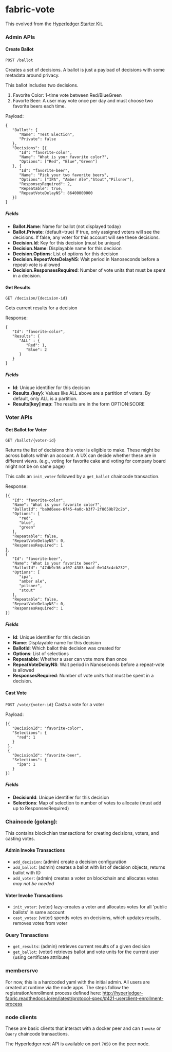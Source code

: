# fabric-vote

This evolved from the [Hyperledger Starter Kit](https://hyperledger-fabric.readthedocs.io/en/latest/starter/fabric-starter-kit/#fabric-starter-kit).  

### Admin APIs
#### Create Ballot

`POST /ballot`

Creates a set of decisions.  A ballot is just a payload of decisions with some metadata around privacy.

This ballot includes two decisions. 
1. Favorite Color:  1-time vote between Red/BlueGreen
2. Favorte Beer: A user may vote once per day and must choose two favorite beers each time.

Payload:
```
{
   "Ballot": {
      "Name": "Test Election",
      "Private": false
   },
   "Decisions": [{
      "Id": "favorite-color",
      "Name": "What is your favorite color?",
      "Options": ["Red", "Blue","Green"]
   }, {
      "Id": "favorite-beer",
      "Name": "Pick your two favorite beers",
      "Options": ["IPA", "Amber Ale","Stout","Pilsner"],
      "ResponsesRequired": 2,
      "Repeatable": true,
      "RepeatVoteDelayNS": 86400000000
   }]
}
````
##### Fields
- **Ballot.Name**: Name for ballot (not displayed today)
- **Ballot.Private**: (default=true) If true, only assigned voters will see the decisions.  If false, any voter for this account will see these decisions.  
- **Decision.Id**: Key for this decision (must be unique)
- **Decision.Name**: Displayable name for this decision
- **Decision.Options**: List of options for this decision
- **Decision.RepeatVoteDelayNS**: Wait period in Nanoseconds before a repeat-vote is allowed
- **Decision.ResponsesRequired**: Number of vote units that must be spent in a decision.

#### Get Results 

`GET /decision/{decision-id}`

Gets current results for a decision

Response:
```
{
   "Id": "favorite-color",
   "Results": {
      "ALL" : {
         "Red": 1,
         "Blue": 2
      }
   }
}
````
##### Fields
- **Id**: Unique identifier for this decision
- **Results.{key}**: Values like ALL above are a partition of voters.  By default, only ALL is a partition.  
- **Results[key] map**: The results are in the form OPTION:SCORE

### Voter APIs
#### Get Ballot for Voter

`GET /ballot/{voter-id}`

Returns the list of decisions this voter is eligible to make.  These might be across ballots within an account.  A UX can decide whether these are in different views.  (e.g., voting for favorite cake and voting for company board might not be on same page)

This calls an `init_voter` followed by a `get_ballot` chaincode transaction.

Response:
```
[{
   "Id": "favorite-color",
   "Name": "What is your favorite color?",
   "BallotId": "ba0d6eee-6f45-4a0c-b3f7-2f8659b72c2b",
   "Options": [
      "red",
      "blue",
      "green"
   ],
   "Repeatable": false,
   "RepeatVoteDelayNS": 0,
   "ResponsesRequired": 1
},
{
   "Id": "favorite-beer",
   "Name": "What is your favorite beer?",
   "BallotId": "47db9c36-af07-4383-baaf-0e143c4cb232",
   "Options": [
      "ipa",
      "amber ale",
      "pilsner",
      "stout"
   ],
   "Repeatable": false,
   "RepeatVoteDelayNS": 0,
   "ResponsesRequired": 1
}]
```
##### Fields
- **Id**: Unique identifier for this decision
- **Name**: Displayable name for this decision
- **BallotId**: Which ballot this decision was created for
- **Options**: List of selections
- **Repeatable**: Whether a user can vote more than once
- **RepeatVoteDelayNS**: Wait period in Nanoseconds before a repeat-vote is allowed
- **ResponsesRequired**: Number of vote units that must be spent in a decision.

#### Cast Vote

`POST /vote/{voter-id}`
Casts a vote for a voter

Payload:
```
[{
   "DecisionId": "favorite-color",
   "Selections": {
     "red": 1
   }
 },
 {
   "DecisionId": "favorite-beer",
   "Selections": {
     "ipa": 1
   }
}]
```
##### Fields
- **DecisionId**: Unique identifier for this decision
- **Selections**: Map of selection to number of votes to allocate (must add up to ResponsesRequired)

### Chaincode (golang):  

This contains blockchian transactions for creating decisions, voters, and casting votes. 

#### Admin Invoke Transactions
- `add_decision`: (admin) create a decision configuration 
- `add_ballot`: (admin) creates a ballot with list of decision objects, returns ballot with ID
- `add_voter`: (admin) creates a voter on blockchain and allocates votes *may not be needed*

#### Voter Invoke Transactions
- `init_voter`: (voter) lazy-creates a voter and allocates votes for all 'public ballots' in same account
- `cast_votes`: (voter) spends votes on decisions, which updates results, removes votes from voter

#### Query Transactions
- `get_results`: (admin) retrieves current results of a given decision
- `get_ballot`: (voter) retrieves ballot and vote units for the current user (using certificate attribute)

### membersrvc

For now, this is a hardcoded yaml with the initial admin.  All users are created at runtime via the node apps.  The steps follow the registration/enrollment process defined here: http://hyperledger-fabric.readthedocs.io/en/latest/protocol-spec/#421-userclient-enrollment-process

### node clients

These are basic clients that interact with a docker peer and can `Invoke` or `Query` chaincode transactions.
 
The Hyperledger rest API is available on port `7050` on the peer node.
